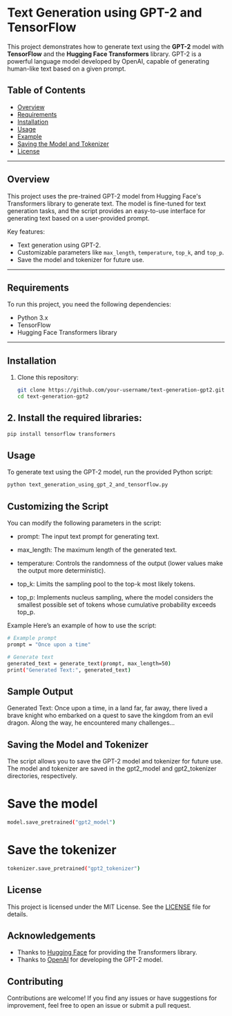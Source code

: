 # Text Generation using GPT-2 and TensorFlow

This project demonstrates how to generate text using the **GPT-2** model with **TensorFlow** and the **Hugging Face Transformers** library. GPT-2 is a powerful language model developed by OpenAI, capable of generating human-like text based on a given prompt.

## Table of Contents
- [Overview](#overview)
- [Requirements](#requirements)
- [Installation](#installation)
- [Usage](#usage)
- [Example](#example)
- [Saving the Model and Tokenizer](#saving-the-model-and-tokenizer)
- [License](#license)

---

## Overview
This project uses the pre-trained GPT-2 model from Hugging Face's Transformers library to generate text. The model is fine-tuned for text generation tasks, and the script provides an easy-to-use interface for generating text based on a user-provided prompt.

Key features:
- Text generation using GPT-2.
- Customizable parameters like `max_length`, `temperature`, `top_k`, and `top_p`.
- Save the model and tokenizer for future use.

---

## Requirements
To run this project, you need the following dependencies:
- Python 3.x
- TensorFlow
- Hugging Face Transformers library

---

## Installation
1. Clone this repository:
   ```bash
   git clone https://github.com/your-username/text-generation-gpt2.git
   cd text-generation-gpt2

## 2. Install the required libraries:
   ```bash
   pip install tensorflow transformers
   ```

## Usage
To generate text using the GPT-2 model, run the provided Python script:

```bash
python text_generation_using_gpt_2_and_tensorflow.py
```

## Customizing the Script
You can modify the following parameters in the script:

- prompt: The input text prompt for generating text.

- max_length: The maximum length of the generated text.

- temperature: Controls the randomness of the output (lower values make the output more deterministic).

- top_k: Limits the sampling pool to the top-k most likely tokens.

- top_p: Implements nucleus sampling, where the model considers the smallest possible set of tokens whose cumulative probability exceeds top_p.

Example
Here’s an example of how to use the script:

```bash
# Example prompt
prompt = "Once upon a time"

# Generate text
generated_text = generate_text(prompt, max_length=50)
print("Generated Text:", generated_text)
```

## Sample Output

Generated Text: Once upon a time, in a land far, far away, there lived a brave knight who embarked on a quest to save the kingdom from an evil dragon. Along the way, he encountered many challenges...

## Saving the Model and Tokenizer
The script allows you to save the GPT-2 model and tokenizer for future use. The model and tokenizer are saved in the gpt2_model and gpt2_tokenizer directories, respectively.

# Save the model
```bash
model.save_pretrained("gpt2_model")
```

# Save the tokenizer
```bash
tokenizer.save_pretrained("gpt2_tokenizer")
```
## License
This project is licensed under the MIT License. See the [LICENSE](LICENSE) file for details.

## Acknowledgements
- Thanks to [Hugging Face](https://huggingface.co/) for providing the Transformers library.
- Thanks to [OpenAI](https://openai.com/) for developing the GPT-2 model.

## Contributing
Contributions are welcome! If you find any issues or have suggestions for improvement, feel free to open an issue or submit a pull request.
